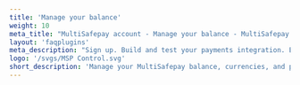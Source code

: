 ```yaml
---
title: 'Manage your balance'
weight: 10
meta_title: "MultiSafepay account - Manage your balance - MultiSafepay Docs"
layout: 'faqplugins'
meta_description: "Sign up. Build and test your payments integration. Explore our products and services. Use our API Reference, SDKs, and wrappers. Get support."
logo: '/svgs/MSP Control.svg'
short_description: 'Manage your MultiSafepay balance, currencies, and payouts.'
---
```

